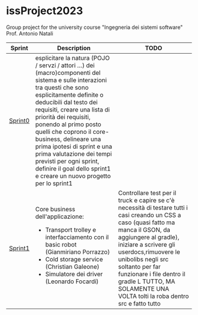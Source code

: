 # issProject2023
Group project for the university course "Ingegneria dei sistemi software" Prof. Antonio Natali

| Sprint              | Description                                                                                                                                                                                                                                                                                                                                                                                                                                                                 | TODO                                                                                                                                                                                                                                                                                                                                                                                            |
|---------------------|-----------------------------------------------------------------------------------------------------------------------------------------------------------------------------------------------------------------------------------------------------------------------------------------------------------------------------------------------------------------------------------------------------------------------------------------------------------------------------|-------------------------------------------------------------------------------------------------------------------------------------------------------------------------------------------------------------------------------------------------------------------------------------------------------------------------------------------------------------------------------------------------|
| [Sprint0](https://htmlpreview.github.io/?https://github.com/LEOB3TA/ColdStorageService-Project/blob/main/Sprint0Reviewed/userDocs/sprint0Reviewed.html) | esplicitare la natura (POJO / servzi / attori …) dei (macro)componenti del sistema e sulle interazioni tra questi che sono esplicitamente definite o deducibili dal testo dei requisiti, creare una lista di priorità dei requisiti, ponendo al primo posto quelli che coprono il core-business, delineare una prima ipotesi di sprint e una prima valutazione dei tempi previsti per ogni sprint, definire il goal dello sprint1 e creare un nuovo progetto per lo sprint1 |                                                                                                                                                                                                                                                                                                                                                                                                 |
| [Sprint1](Sprint1/) | Core business dell'applicazione: <ul> <li>Transport trolley e interfacciamento con il basic robot (Gianmiriano Porrazzo)</li><li>Cold storage service (Christian Galeone)</li><li>Simulatore dei driver (Leonardo Focardi)</li></ul>                                                                                                                                                                                                                                        | Controllare test per il truck e capire se c'è necessità di testare tutti i casi creando un CSS a caso (quasi fatto ma manca il GSON, da aggiungere al gradle),  iniziare a scrivere gli userdocs,rimuovere le unibolibs negli src soltanto per far funzionare i file dentro il gradle L TUTTO, MA SOLAMENTE UNA VOLTA tolti la roba dentro src e fatto tutto |
